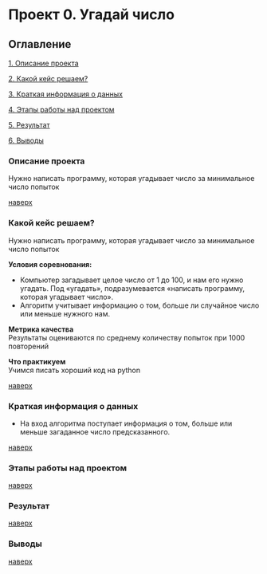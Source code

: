 # Проект 0.  Угадай число

## Оглавление
[1. Описание проекта](https://github.com/Dennniskoo/data_science/blob/main/Project_0/README.md#Описание-проекта)

[2. Какой кейс решаем?](https://github.com/Dennniskoo/data_science/blob/main/Project_0/README.md#Какой-кейс-решаем?)

[3. Краткая информация о данных](https://github.com/Dennniskoo/data_science/blob/main/Project_0/README.md#Краткая-информация-о-данных)

[4. Этапы работы над проектом](https://github.com/Dennniskoo/data_science/blob/main/Project_0/README.md#Этапы-работы-над-проектом)

[5. Результат](https://github.com/Dennniskoo/data_science/blob/main/Project_0/README.md#Результат)

[6. Выводы](https://github.com/Dennniskoo/data_science/blob/main/Project_0/README.md#Выводы)

### Описание проекта
Нужно написать программу, которая угадывает число за минимальное число попыток

[наверх](https://github.com/Dennniskoo/data_science/blob/main/Project_0/README.md#Оглавление)

### Какой кейс решаем?
Нужно написать программу, которая угадывает число за минимальное число попыток

**Условия соревнования:**  
- Компьютер загадывает целое число от 1 до 100, и нам его нужно угадать. Под «угадать», подразумевается «написать программу, которая угадывает число».
- Алгоритм учитывает информацию о том, больше ли случайное число или меньше нужного нам.

**Метрика качества**     
Результаты оцениваются по среднему количеству попыток при 1000 повторений

**Что практикуем**     
Учимся писать хороший код на python

[наверх](https://github.com/Dennniskoo/data_science/blob/main/Project_0/README.md#Оглавление)


### Краткая информация о данных
- На вход алгоритма поступает информация о том, больше или меньше загаданное число предсказанного.

[наверх](https://github.com/Dennniskoo/data_science/blob/main/Project_0/README.md#Оглавление)

### Этапы работы над проектом
[наверх](https://github.com/Dennniskoo/data_science/blob/main/Project_0/README.md#Оглавление)

### Результат
[наверх](https://github.com/Dennniskoo/data_science/blob/main/Project_0/README.md#Оглавление)

### Выводы
[наверх](https://github.com/Dennniskoo/data_science/blob/main/Project_0/README.md#Оглавление)